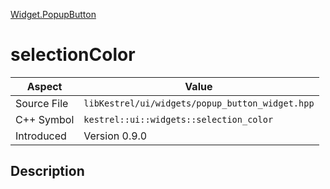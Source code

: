 [Widget.PopupButton](index)
# selectionColor
| Aspect | Value |
| --- | --- |
| Source File | `libKestrel/ui/widgets/popup_button_widget.hpp` |
| C++ Symbol | `kestrel::ui::widgets::selection_color` |
| Introduced | Version 0.9.0 |
## Description

